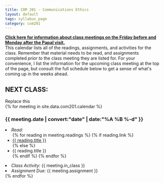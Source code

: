 ```yaml
---
title: COM 201 - Communications Ethics
layout: default
tags: syllabus_page
category: com201
---
```

<strong><a href="/areclassescanceledforthepope.html">Click here for information about class meetings on the Friday before and Monday after the Papal visit.</a></strong><br>
This calendar lists all of the readings, assignments, and activities for the class. Remember that material needs to be read, and assignments completed <em>prior to</em> the class meeting they are listed for. For your convenience, I list the information for the upcoming class meeting at the top of the page, but consult the full schedule below to get a sense of what's coming up in the weeks ahead.

<div id="meeting_jumbo" class="jumbotron">
  <h2>NEXT CLASS:</h2>
  <div id="next_meeting">
    Replace this
  </div>
</div>
{% for meeting in site.data.com201.calendar %}
<div id="{{ meeting.date }}" class="class_meeting">
<h3>{{ meeting.date | convert:"date" | date:"%A %B %-d" }}</h3>
  <li><em>Read:</em>
    <ul>
    {% for reading in meeting.readings %}
      {% if reading.link %}
        <li><a href="{{ reading.link }}" target="_blank">{{ reading.title }}</a></li>
      {% else %}
        <li>{{ reading.title }}</li>
      {% endif %}
    {% endfor %}
    </ul>
    </li>  
  <li><em>Class Activity:</em> {{ meeting.in_class }}</li>
  <li><em>Assignment Due:</em> {{ meeting.assignment }}</li>
</ul>  
</div>
{% endfor %}
